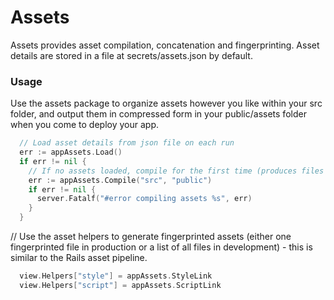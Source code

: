 # Assets
Assets provides asset compilation, concatenation and fingerprinting. Asset details are stored in a file at secrets/assets.json by default. 

### Usage

Use the assets package to organize assets however you like within your src folder, and output them in compressed form in your public/assets folder when you come to deploy your app. 

```Go 
  // Load asset details from json file on each run
  err := appAssets.Load()
  if err != nil {
    // If no assets loaded, compile for the first time (produces files in public/assets)
    err := appAssets.Compile("src", "public")
    if err != nil {
      server.Fatalf("#error compiling assets %s", err)
    }
  }
```

// Use the asset helpers to generate fingerprinted assets (either one fingerprinted file in production or a list of all files in development) - this is similar to the Rails asset pipeline. 
```Go 
  view.Helpers["style"] = appAssets.StyleLink
  view.Helpers["script"] = appAssets.ScriptLink
```